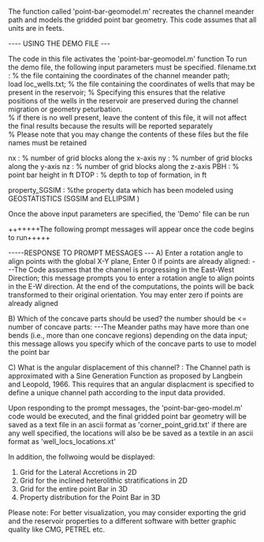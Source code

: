 

The function called 'point-bar-geomodel.m'  recreates the channel meander path and models the gridded point bar geometry.
This code  assumes that all units are in feets. 

 ---- USING THE DEMO FILE ---

The code in this file activates the 'point-bar-geomodel.m' function
To run the demo file, the following input parameters  must be specified. 
filename.txt    :       % the file containing the coordinates of the channel meander  path;   
load loc_wells.txt;     % the file containing the coordinates of wells that may be present in the reservoir; 
                        % Specifying this ensures that the relative positions  of the wells in the reservoir are preserved during the channel migration or geometry peturbation.  
                        % if there is no well present, leave the content of this file, it will not affect the final results because the results will be reported separately  
                        % Please note that you may change the contents of these files but the file names must be retained

nx             :        % number of grid blocks along the x-axis 
ny             :        % number of grid blocks along the y-axis 
nz             :        % number of grid blocks along the z-axis 
PBH            :        % point bar height in ft
DTOP           :        % depth to top of formation, in ft

property_SGSIM :        %the property data which has been modeled using GEOSTATISTICS (SGSIM and ELLIPSIM )

Once the above input parameters are specified, the 'Demo' file can be run

+++++++The following prompt messages will appear once the code begins to run+++++

-----RESPONSE TO PROMPT MESSAGES ---
A) Enter a rotation angle to align points with the global X-Y plane, Enter 0 if points are already aligned:
---The Code assumes that the channel is progressing in the East-West Direction; this message prompts you to enter 
a rotation angle to align points in the E-W direction. At the  end of the computations, the points will be back transformed
to their original orientation.  You may enter zero if points are already aligned


B) Which of the  concave parts should be used? the number should be <= number of concave parts: 
---The Meander paths may have more than one bends (i.e., more than one concave regions) depending on the data input; 
this message allows you specify which of the concave parts to use to model the point bar


C) What is the angular displacement of this channel? :
The Channel path is approximated with a Sine Generation Function as proposed by Langbein and Leopold, 1966.
This requires that an angular displacment is specified to define a unique channel path according to the input data provided.


Upon responding to the prompt messages, the 'point-bar-geo-model.m' code would be executed, and 
the final gridded point bar geometry will be saved  as a text file in an ascii format  as 'corner_point_grid.txt'
if there are any well specified, the locations will also be be saved as a textile in an ascii format as 'well_locs_locations.xt'

In addition, the follwoing would be displayed:
1) Grid for the Lateral Accretions in 2D
2) Grid for the inclined heterolithic stratifications  in 2D
3) Grid for the entire point Bar in 3D
4) Property distribution for the Point Bar in 3D




Please note:
For better visualization, you may consider exporting the grid and the reservoir properties to a different software with better graphic quality like CMG, PETREL etc.
